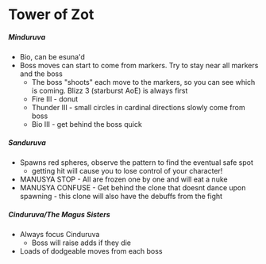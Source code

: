 # Tower of Zot

##### Minduruva

- Bio, can be esuna'd
- Boss moves can start to come from markers. Try to stay near all markers and the boss
  - The boss "shoots" each move to the markers, so you can see which is coming. Blizz 3 (starburst AoE) is always first
  - Fire III - donut
  - Thunder III - small circles in cardinal directions slowly come from boss
  - Bio III - get behind the boss quick

##### Sanduruva

- Spawns red spheres, observe the pattern to find the eventual safe spot
  - getting hit will cause you to lose control of your character!
- MANUSYA STOP - All are frozen one by one and will eat a nuke
- MANUSYA CONFUSE - Get behind the clone that doesnt dance upon spawning - this clone will also have the debuffs from the fight

##### Cinduruva/The Magus Sisters

- Always focus Cinduruva
  - Boss will raise adds if they die
- Loads of dodgeable moves from each boss
